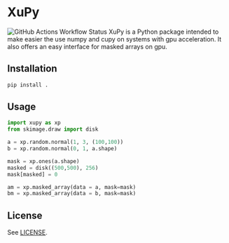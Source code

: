 # XuPy
![GitHub Actions Workflow Status](https://img.shields.io/github/actions/workflow/status/pietroferraiuolo/XuPy/python-test.yaml)
XuPy is a Python package intended to make easier the use numpy and cupy on systems with gpu acceleration.
It also offers an easy interface for masked arrays on gpu.

## Installation

```bash
pip install .
```

## Usage

```python
import xupy as xp
from skimage.draw import disk

a = xp.random.normal(1, 3, (100,100))
b = xp.random.normal(0, 1, a.shape)

mask = xp.ones(a.shape)
masked = disk((500,500), 256)
mask[masked] = 0

am = xp.masked_array(data = a, mask=mask)
bm = xp.masked_array(data = b, mask=mask)
```

## License

See [LICENSE](LICENSE).
